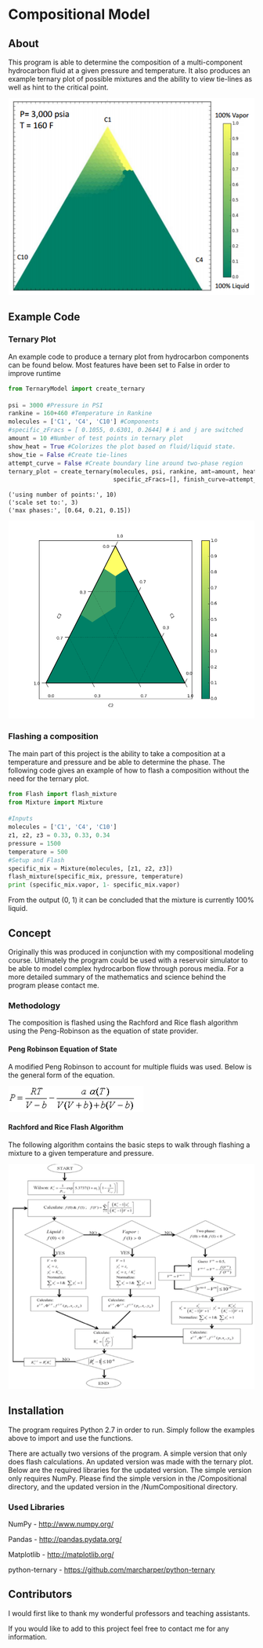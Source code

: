 
# Compositional Model

## About

This program is able to determine the composition of a multi-component hydrocarbon fluid at a given pressure and temperature. It also produces an example ternary plot of possible mixtures and the ability to view tie-lines as well as hint to the critical point. 

<img src="images/Selection_013.png">

## Example Code

### Ternary Plot

An example code to produce a ternary plot from hydrocarbon components can be found below. Most features have been set to False in order to improve runtime


```python
from TernaryModel import create_ternary

psi = 3000 #Pressure in PSI
rankine = 160+460 #Temperature in Rankine
molecules = ['C1', 'C4', 'C10'] #Components
#specific_zFracs = [ 0.1055, 0.6301, 0.2644] # i and j are switched
amount = 10 #Number of test points in ternary plot
show_heat = True #Colorizes the plot based on fluid/liquid state.
show_tie = False #Create tie-lines
attempt_curve = False #Create boundary line around two-phase region
ternary_plot = create_ternary(molecules, psi, rankine, amt=amount, heatmap=show_heat, tie_lines=show_tie,
                              specific_zFracs=[], finish_curve=attempt_curve)
```

    ('using number of points:', 10)
    ('scale set to:', 3)
    ('max phases:', [0.64, 0.21, 0.15])


<img src="images/figure_1.png">

### Flashing a composition 

The main part of this project is the ability to take a composition at a temperature and pressure and be able to determine the phase. The following code gives an example of how to flash a composition without the need for the ternary plot.


```python
from Flash import flash_mixture
from Mixture import Mixture

#Inputs
molecules = ['C1', 'C4', 'C10']
z1, z2, z3 = 0.33, 0.33, 0.34
pressure = 1500
temperature = 500
#Setup and Flash
specific_mix = Mixture(molecules, [z1, z2, z3])
flash_mixture(specific_mix, pressure, temperature)
print (specific_mix.vapor, 1- specific_mix.vapor)
```

From the output (0, 1) it can be concluded that the mixture is currently 100% liquid.

## Concept

Originally this was produced in conjunction with my compositional modeling course. Ultimately the program could be used with a reservoir simulator to be able to model complex hydrocarbon flow through porous media. For a more detailed summary of the mathematics and science behind the program please contact me.

### Methodology

The composition is flashed using the Rachford and Rice flash algorithm using the Peng-Robinson as the equation of state provider.

#### Peng Robinson Equation of State

A modified Peng Robinson to account for multiple fluids was used. Below is the general form of the equation.

<img src="images/pengrobinson.png">

#### Rachford and Rice Flash Algorithm

The following algorithm contains the basic steps to walk through flashing a mixture to a given temperature and pressure.

<img src="images/flashalgorithm.png">


## Installation

The program requires Python 2.7 in order to run. Simply follow the examples above to import and use the functions.

There are actually two versions of the program. A simple version that only does flash calculations. An updated version was made with the ternary plot. Below are the required libraries for the updated version. The simple version only requires NumPy. Please find the simple version in the /Compositional directory, and the updated version in the /NumCompositional directory.

### Used Libraries

NumPy - http://www.numpy.org/

Pandas - http://pandas.pydata.org/

Matplotlib - http://matplotlib.org/

python-ternary - https://github.com/marcharper/python-ternary

## Contributors

I would first like to thank my wonderful professors and teaching assistants. 

If you would like to add to this project feel free to contact me for any information.
